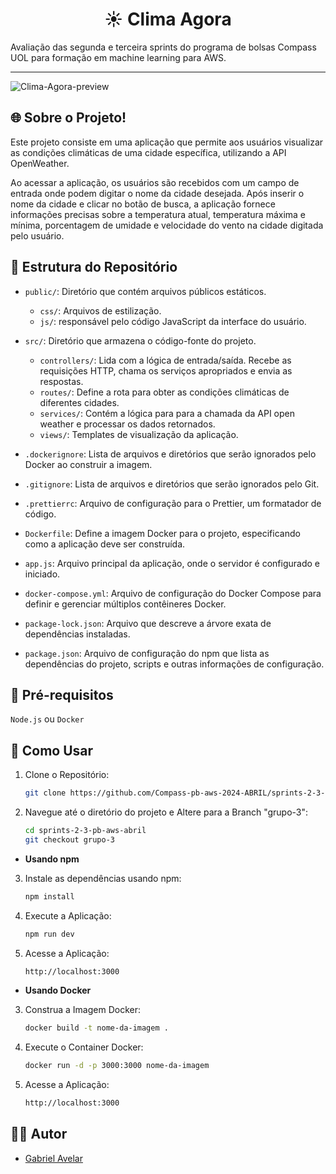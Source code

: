 <h1 align="center"> ☀️ Clima Agora </h1>

Avaliação das segunda e terceira sprints do programa de bolsas Compass UOL para formação em machine learning para AWS.
***

![Clima-Agora-preview](https://github.com/Compass-pb-aws-2024-ABRIL/sprints-2-3-pb-aws-abril/assets/117688731/85156d61-2f54-4897-871b-da43d95042dd)

## 🌐 Sobre o Projeto!

Este projeto consiste em uma aplicação que permite aos usuários visualizar as condições climáticas de uma cidade específica, utilizando a API OpenWeather.

Ao acessar a aplicação, os usuários são recebidos com um campo de entrada onde podem digitar o nome da cidade desejada. Após inserir o nome da cidade e clicar no botão de busca, a aplicação fornece informações precisas sobre a temperatura atual, temperatura máxima e mínima, porcentagem de umidade e velocidade do vento na cidade digitada pelo usuário.

## 📂 Estrutura do Repositório

- `public/`: Diretório que contém arquivos públicos estáticos.
    - `css/`: Arquivos de estilização.
    - `js/`: responsável pelo código JavaScript da interface do usuário.
      
- `src/`: Diretório que armazena o código-fonte do projeto.
    - `controllers/`: Lida com a lógica de entrada/saída. Recebe as requisições HTTP, chama os serviços apropriados e envia as respostas.
    - `routes/`:  Define a rota para obter as condições climáticas de diferentes cidades.
    - `services/`: Contém a lógica para para a chamada da API open weather e processar os dados retornados.
    - `views/`: Templates de visualização da aplicação.

- `.dockerignore`: Lista de arquivos e diretórios que serão ignorados pelo Docker ao construir a imagem.
- `.gitignore`: Lista de arquivos e diretórios que serão ignorados pelo Git.
- `.prettierrc`: Arquivo de configuração para o Prettier, um formatador de código.
- `Dockerfile`: Define a imagem Docker para o projeto, especificando como a aplicação deve ser construída.
- `app.js`: Arquivo principal da aplicação, onde o servidor é configurado e iniciado.
- `docker-compose.yml`: Arquivo de configuração do Docker Compose para definir e gerenciar múltiplos contêineres Docker.
- `package-lock.json`: Arquivo que descreve a árvore exata de dependências instaladas.
- `package.json`: Arquivo de configuração do npm que lista as dependências do projeto, scripts e outras informações de configuração.
  
## 🔧 Pré-requisitos

`Node.js` ou `Docker`

## 🚀 Como Usar 

1. Clone o Repositório:
    ```bash
    git clone https://github.com/Compass-pb-aws-2024-ABRIL/sprints-2-3-pb-aws-abril.git
    ```
2. Navegue até o diretório do projeto e Altere para a Branch "grupo-3":
    ```bash
    cd sprints-2-3-pb-aws-abril
    git checkout grupo-3
    ```

- **Usando npm**

3. Instale as dependências usando npm:
    ```bash
    npm install
    ```

4. Execute a Aplicação:
    ```bash
    npm run dev
    ```
    
5. Acesse a Aplicação:
   ```bash
   http://localhost:3000
    ```
- **Usando Docker**

3. Construa a Imagem Docker:
    ```bash
    docker build -t nome-da-imagem .
    ```

4. Execute o Container Docker:
    ```bash
    docker run -d -p 3000:3000 nome-da-imagem
    ```
    
5. Acesse a Aplicação:
   ```bash
   http://localhost:3000
    ```
   
## 👨‍💻 Autor
- [Gabriel Avelar](https://github.com/GabrielAvelarbr)

